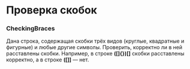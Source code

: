 # Проверка скобок
### CheckingBraces
Дана строка, содержащая скобки трёх видов (круглые, квадратные и фигурные) и любые другие символы. Проверить, корректно ли в ней расставлены скобки. Например, в строке **([]{})[]** скобки расставлены корректно, а в строке **([]]** — нет. 
